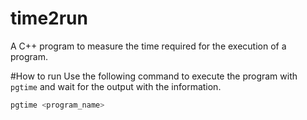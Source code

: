 # time2run
A C++ program to measure the time required for the execution of a program.

#How to run
Use the following command to execute the program with `pgtime` and wait for the output with the information.

```bash
pgtime <program_name>
